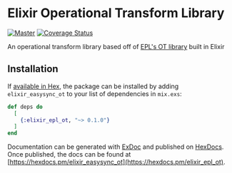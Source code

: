 # Elixir Operational Transform Library

[![Master](https://travis-ci.org/mattnguyen1/elixir-easysync-ot.svg?branch=master)](https://travis-ci.org/mattnguyen1/elixir-easysync-ot)
[![Coverage Status](https://coveralls.io/repos/github/mattnguyen1/elixir-epl-ot/badge.svg?branch=master)](https://coveralls.io/github/mattnguyen1/elixir-epl-ot?branch=master)

An operational transform library based off of [EPL's OT library](https://github.com/ether/etherpad-lite/wiki/Changeset-Library) built in Elixir 

## Installation

If [available in Hex](https://hex.pm/docs/publish), the package can be installed
by adding `elixir_easysync_ot` to your list of dependencies in `mix.exs`:

```elixir
def deps do
  [
    {:elixir_epl_ot, "~> 0.1.0"}
  ]
end
```

Documentation can be generated with [ExDoc](https://github.com/elixir-lang/ex_doc)
and published on [HexDocs](https://hexdocs.pm). Once published, the docs can
be found at [https://hexdocs.pm/elixir_easysync_ot](https://hexdocs.pm/elixir_epl_ot).

